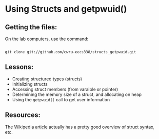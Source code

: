 Using Structs and getpwuid()
============================

Getting the files:
------------------

On the lab computers, use the command:
<pre><code>
git clone git://github.com/cwru-eecs338/structs_getpwuid.git
</code></pre>

Lessons:
--------

* Creating structured types (structs)
* Initializing structs
* Accessing struct members (from varaible or pointer)
* Determining the memory size of a struct, and allocating on heap
* Using the <code>getpwuid()</code> call to get user information

Resources:
----------

The [Wikipedia article](http://en.wikipedia.org/wiki/Struct_(C_programming_language) )
actually has a pretty good overview of struct syntax, etc.
